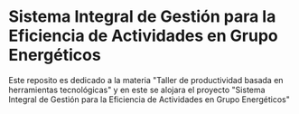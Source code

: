 # Sistema Integral de Gestión para la Eficiencia de Actividades en Grupo Energéticos
Este reposito es dedicado a la materia "Taller de productividad basada en herramientas tecnológicas" y en este se alojara el proyecto "Sistema Integral de Gestión para la Eficiencia de Actividades en Grupo Energéticos"
